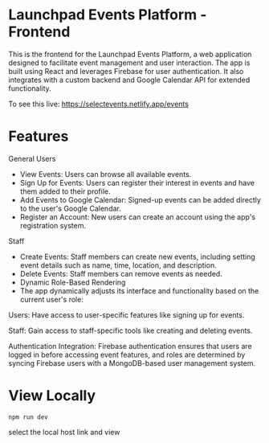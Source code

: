 # Launchpad Events Platform - Frontend

This is the frontend for the Launchpad Events Platform, a web application designed to facilitate event management and user interaction. The app is built using React and leverages Firebase for user authentication. It also integrates with a custom backend and Google Calendar API for extended functionality.

To see this live: https://selectevents.netlify.app/events 

# Features

General Users

- View Events: Users can browse all available events.
- Sign Up for Events: Users can register their interest in events and have them added to their profile.
- Add Events to Google Calendar: Signed-up events can be added directly to the user's Google Calendar.
- Register an Account: New users can create an account using the app's registration system.

Staff

- Create Events: Staff members can create new events, including setting event details such as name, time, location, and description.
- Delete Events: Staff members can remove events as needed.
- Dynamic Role-Based Rendering
- The app dynamically adjusts its interface and functionality based on the current user's role:

Users: Have access to user-specific features like signing up for events.

Staff: Gain access to staff-specific tools like creating and deleting events.

Authentication Integration: Firebase authentication ensures that users are logged in before accessing event features, and roles are determined by syncing Firebase users with a MongoDB-based user management system.


# View Locally

    npm run dev

  select the local host link and view
